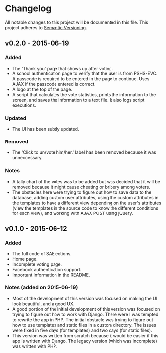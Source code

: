 # Changelog
All notable changes to this project will be documented in this file.
This project adheres to [Semantic Versioning](http://semver.org/).

## v0.2.0 - 2015-06-19
### Added
- The 'Thank you' page that shows up after voting.
- A school authentication page to verify that the user is from PSHS-EVC. A passcode is required to be entered in the page to continue. Uses AJAX if the passcode entered is correct.
- A logo at the top of the page.
- A script that calculates the vote statistics, prints the information to the screen, and saves the information to a text file. It also logs script executions.

### Updated
- The UI has been subtly updated.

### Removed
- The 'Click <candidate name> to un/vote him/her.' label has been removed because it was unneccessary.

### Notes
- A tally chart of the votes was to be added but was decided that it will be removed because it might cause cheating or bribery among voters.
- The obstacles here were trying to figure out how to save data to the database, adding custom user attributes, using the custom attributes in the templates to have a different view depending on the user's attributes (view the templates in the source code to know the different conditions for each view), and working with AJAX POST using jQuery.

## v0.1.0 - 2015-06-12
### Added
- The full code of SAElections.
- Home page.
- Incomplete voting page.
- Facebook authentication support.
- Important information in the README.

### Notes (added on 2015-06-19)
- Most of the development of this version was focused on making the UI look beautiful, and a good UX.
- A good portion of the initial development of this version was focused on trying to figure out how to work with Django. There were I was tempted to rewrite the app in PHP. The initial obstacle was trying to figure out how to use templates and static files in a custom directory. The issues were fixed in five days (for templates) and two days (for static files).
- This version was written from scratch because it would be easier if this app is written with Django. The legacy version (which was incomplete) was written with PHP.